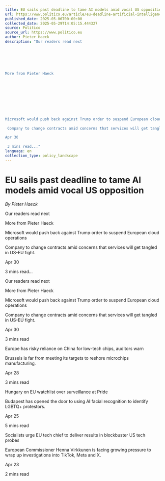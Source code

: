 ```yaml
---
title: EU sails past deadline to tame AI models amid vocal US opposition
url: https://www.politico.eu/article/eu-deadline-artificial-intelligence-models-lobbying/?utm_source=RSS_Feed&utm_medium=RSS&utm_campaign=RSS_Syndication
published_date: 2025-05-06T00:00:00
collected_date: 2025-05-29T14:05:15.444327
source: Politico
source_url: https://www.politico.eu
author: Pieter Haeck
description: "Our readers read next 
 
 
 
 
 
 
More from Pieter Haeck 
 
 
 
 
 
 
 
 
 
Microsoft would push back against Trump order to suspend European cloud operations 
 
 Company to change contracts amid concerns that services will get tangled in US-EU fight. 
 
Apr 30 
 
 3 mins read..."
language: en
collection_type: policy_landscape
---
```


# EU sails past deadline to tame AI models amid vocal US opposition

*By Pieter Haeck*

Our readers read next 
 
 
 
 
 
 
More from Pieter Haeck 
 
 
 
 
 
 
 
 
 
Microsoft would push back against Trump order to suspend European cloud operations 
 
 Company to change contracts amid concerns that services will get tangled in US-EU fight. 
 
Apr 30 
 
 3 mins read...

Our readers read next

More from Pieter Haeck

Microsoft would push back against Trump order to suspend European cloud operations 
 
 Company to change contracts amid concerns that services will get tangled in US-EU fight. 
 
Apr 30 
 
 3 mins read

Europe has risky reliance on China for low-tech chips, auditors warn 
 
 Brussels is far from meeting its targets to reshore microchips manufacturing. 
 
Apr 28 
 
 3 mins read

Hungary on EU watchlist over surveillance at Pride 
 
 Budapest has opened the door to using AI facial recognition to identify LGBTQ+ protestors. 
 
Apr 25 
 
 5 mins read

Socialists urge EU tech chief to deliver results in blockbuster US tech probes 
 
 European Commissioner Henna Virkkunen is facing growing pressure to wrap up investigations into TikTok, Meta and X. 
 
Apr 23 
 
 2 mins read